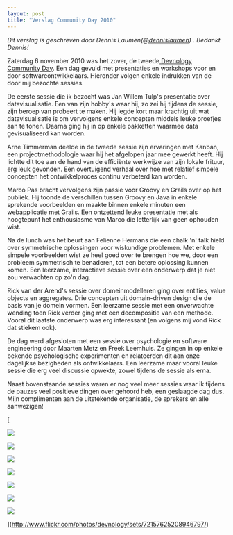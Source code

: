 ```yaml
---
layout: post
title: "Verslag Community Day 2010"
---
```


_Dit verslag is geschreven door Dennis Laumen([@dennislaumen](http://twitter.com/dennislaumen)) . Bedankt Dennis!_

Zaterdag 6 november 2010 was het zover, de tweede[ Devnology Community Day](http://devnology.nl/en/blog/7-verslagen/119-agenda-community-day-2010). Een dag gevuld met presentaties en workshops voor en door softwareontwikkelaars. Hieronder volgen enkele indrukken van de door mij bezochte sessies.

De eerste sessie die ik bezocht was Jan Willem Tulp's presentatie over datavisualisatie. Een van zijn hobby's waar hij, zo zei hij tijdens de sessie, zijn beroep van probeert te maken. Hij legde kort maar krachtig uit wat datavisualisatie is om vervolgens enkele concepten middels leuke proefjes aan te tonen. Daarna ging hij in op enkele pakketten waarmee data gevisualiseerd kan worden.

Arne Timmerman deelde in de tweede sessie zijn ervaringen met Kanban, een projectmethodologie waar hij het afgelopen jaar mee gewerkt heeft. Hij lichtte dit toe aan de hand van de efficiënte werkwijze van zijn lokale frituur, erg leuk gevonden. Een overtuigend verhaal over hoe met relatief simpele concepten het ontwikkelproces continu verbeterd kan worden.

Marco Pas bracht vervolgens zijn passie voor Groovy en Grails over op het publiek. Hij toonde de verschillen tussen Groovy en Java in enkele sprekende voorbeelden en maakte binnen enkele minuten een webapplicatie met Grails. Een ontzettend leuke presentatie met als hoogtepunt het enthousiasme van Marco die letterlijk van geen ophouden wist.

Na de lunch was het beurt aan Felienne Hermans die een chalk 'n' talk hield over symmetrische oplossingen voor wiskundige problemen. Met enkele simpele voorbeelden wist ze heel goed over te brengen hoe we, door een probleem symmetrisch te benaderen, tot een betere oplossing kunnen komen. Een leerzame, interactieve sessie over een onderwerp dat je niet zou verwachten op zo'n dag.

Rick van der Arend's sessie over domeinmodelleren ging over entities, value objects en aggregates. Drie concepten uit domain-driven design die de basis van je domein vormen. Een leerzame sessie met een onverwachte wending toen Rick verder ging met een decompositie van een methode. Vooral dit laatste onderwerp was erg interessant (en volgens mij vond Rick dat stiekem ook).

De dag werd afgesloten met een sessie over psychologie en software engineering door Maarten Metz en Freek Leemhuis. Ze gingen in op enkele bekende psychologische experimenten en relateerden dit aan onze dagelijkse bezigheden als ontwikkelaars. Een leerzame maar vooral leuke sessie die erg veel discussie opwekte, zowel tijdens de sessie als erna.

Naast bovenstaande sessies waren er nog veel meer sessies waar ik tijdens de pauzes veel positieve dingen over gehoord heb, een geslaagde dag dus. Mijn complimenten aan de uitstekende organisatie, de sprekers en alle aanwezigen!

[

![](http://farm5.static.flickr.com/4071/5155636500_dcc103b115_s.jpg)

![](http://farm2.static.flickr.com/1328/5155028605_da997972fa_s.jpg)

![](http://farm2.static.flickr.com/1350/5155033377_aa26a62c52_s.jpg)

![](http://farm5.static.flickr.com/4038/5155236109_3c0c437e4c_s.jpg)

![](http://farm2.static.flickr.com/1348/5155034839_bfab2ede1b_s.jpg)

![](http://farm5.static.flickr.com/4036/5155033619_5f5df4cd70_s.jpg)

![](http://farm2.static.flickr.com/1047/5155639592_046fb8573c_s.jpg)

](http://www.flickr.com/photos/devnology/sets/72157625208946797/)
